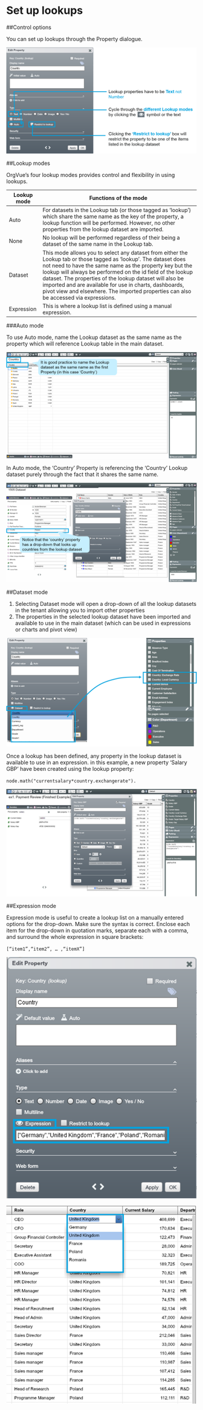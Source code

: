 # Set up lookups

##Control options

You can set up lookups through the Property dialogue.

![](A2-003.controloptions.png)

##Lookup modes

OrgVue’s four lookup modes provides control and flexibility in using lookups.

| Lookup mode | Functions of the mode|
| -- | -- |
| Auto  | For datasets in the Lookup tab (or those tagged as ‘lookup’) which share the same name as the key of the property, a lookup function will  be performed. However, no other properties from the lookup dataset are imported. |
| None| No lookup will be performed regardless of their being a dataset of the same name in the Lookup tab.|
| Dataset | This mode allows you to select any dataset from either the Lookup tab or those tagged as ‘lookup’. The dataset does not need to have the same name as the property key but the lookup will always be performed on the id field of the lookup dataset. The properties of the lookup dataset will also be imported and are available for use in charts, dashboards, pivot view and elsewhere. The imported properties can also be accessed via expressions. |
| Expression | This is where a lookup list is defined using a manual expression.|

###Auto mode

To use Auto mode, name the Lookup dataset as the same name as the property which will reference Lookup table in the main dataset.

![](A2-004.automode.png)


In Auto mode, the ‘Country’ Property is referencing the ‘Country’ Lookup dataset purely through the fact that it shares the same name.

![](A2-005.automode2.png)

##Dataset mode

1. Selecting Dataset mode will open a drop-down of all the lookup datasets in the tenant allowing you to import other properties
2. The properties in the selected lookup dataset have been imported and available to use in the main dataset (which can be used in expressions or charts and pivot view)

![](A2-006.datasetmode.png)

Once a lookup has been defined, any property in the lookup dataset is available to use in an expression. in this example, a new property ‘Salary GBP’ have been created using the lookup property: 

`node.math("currentsalary*country.exchangerate").`

![](A2-007.datasetmode2.png)

##Expression mode

Expression mode is useful to create a lookup list on a manually entered options for the drop-down. 
Make sure the syntax is correct. Enclose each item for the drop-down in quotation marks, separate each with a comma, and surround the whole expression in square brackets:

`[“item1”,“item2”, … ,“itemX”]`


![](A2-008.expmodeeditprop.png)


![](A2-009.expmode2.png)






